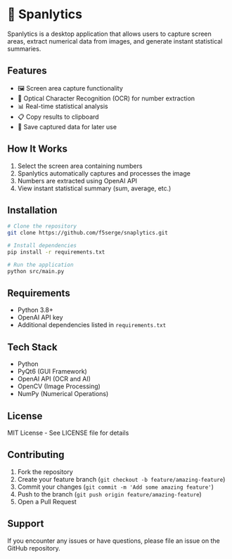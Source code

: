 # 📸 Spanlytics

Spanlytics is a desktop application that allows users to capture screen areas, extract numerical data from images, and generate instant statistical summaries.

## Features

- 🖼️ Screen area capture functionality
- 🔢 Optical Character Recognition (OCR) for number extraction
- 📊 Real-time statistical analysis
- 📋 Copy results to clipboard
- 💾 Save captured data for later use

## How It Works

1. Select the screen area containing numbers
2. Spanlytics automatically captures and processes the image
3. Numbers are extracted using OpenAI API
4. View instant statistical summary (sum, average, etc.)

## Installation

```bash
# Clone the repository
git clone https://github.com/f5serge/snaplytics.git

# Install dependencies
pip install -r requirements.txt

# Run the application
python src/main.py
```

## Requirements

- Python 3.8+
- OpenAI API key
- Additional dependencies listed in `requirements.txt`

## Tech Stack

- Python
- PyQt6 (GUI Framework)
- OpenAI API (OCR and AI)
- OpenCV (Image Processing)
- NumPy (Numerical Operations)

## License

MIT License - See LICENSE file for details

## Contributing

1. Fork the repository
2. Create your feature branch (`git checkout -b feature/amazing-feature`)
3. Commit your changes (`git commit -m 'Add some amazing feature'`)
4. Push to the branch (`git push origin feature/amazing-feature`)
5. Open a Pull Request

## Support

If you encounter any issues or have questions, please file an issue on the GitHub repository.
